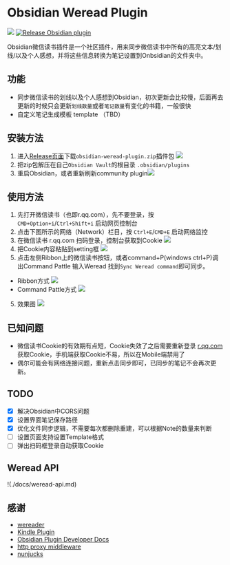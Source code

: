 # Obsidian Weread Plugin

[![](https://github.com/zhaohongxuan/obsidian-weread-plugin/actions/workflows/CI.yml/badge.svg)](https://github.com/zhaohongxuan/obsidian-weread-plugin/actions/workflows/CI.yml)
[![Release Obsidian plugin](https://github.com/zhaohongxuan/obsidian-weread-plugin/actions/workflows/release.yml/badge.svg)](https://github.com/zhaohongxuan/obsidian-weread-plugin/actions/workflows/release.yml)

Obsidian微信读书插件是一个社区插件，用来同步微信读书中所有的高亮文本/划线/以及个人感想，并将这些信息转换为笔记设置到Onbsidian的文件夹中。

## 功能
- 同步微信读书的划线以及个人感想到Obsidian，初次更新会比较慢，后面再去更新的时候只会更新`划线数量`或者`笔记数量`有变化的书籍，一般很快
- 自定义笔记生成模板 template （TBD）

## 安装方法
1. 进入[Release页面](https://github.com/zhaohongxuan/obsidian-weread-plugin/releases)下载`obsidian-weread-plugin.zip`插件包
   ![](https://cdn.jsdelivr.net/gh/zhaohongxuan/picgo@master/20220512084624.png)
2. 把zip包解压在自己`Obsidian Vault`的根目录 `.obsidian/plugins` 
3. 重启Obsidian，或者重新刷新community plugin![](https://cdn.jsdelivr.net/gh/zhaohongxuan/picgo@master/20220512084836.png)
## 使用方法

1. 先打开微信读书（也即r.qq.com），先不要登录，按 `CMD+Option+i`/`Ctrl+Shift+i` 启动网页控制台
2. 点击下图所示的网络（Network）栏目，按 `Ctrl+E`/`CMD+E` 启动网络监控
3. 在微信读书 r.qq.com 扫码登录，控制台获取到Cookie
   ![](https://cdn.jsdelivr.net/gh/zhaohongxuan/picgo@master/20220511235931.png)
4. 把Cookie内容粘贴到setting框
![](https://cdn.jsdelivr.net/gh/zhaohongxuan/picgo@master/20220511235704.png)
5. 点击左侧Ribbon上的微信读书按钮，或者command+P(windows ctrl+P)调出Command Pattle 输入Weread 找到`Sync Weread command`即可同步。

- Ribbon方式
![](https://cdn.jsdelivr.net/gh/zhaohongxuan/picgo@master/20220511235530.png)
- Command Pattle方式
   ![](https://cdn.jsdelivr.net/gh/zhaohongxuan/picgo@master/20220511235440.png)
5. 效果图 ![](https://cdn.jsdelivr.net/gh/zhaohongxuan/picgo@master/20220513123617.png)
## 已知问题

- 微信读书Cookie的有效期有点短，Cookie失效了之后需要重新登录 [r.qq.com](r.qq.com)获取Cookie，手机端获取Cookie不易，所以在Mobile端禁用了
- 偶尔可能会有网络连接问题，重新点击同步即可，已同步的笔记不会再次更新。
  
## TODO
- [x] 解决Obsidian中CORS问题
- [x] 设置界面笔记保存路径
- [x] 优化文件同步逻辑，不需要每次都删除重建，可以根据Note的数量来判断
- [ ] 设置页面支持设置Template格式
- [ ] 弹出扫码框登录自动获取Cookie

## Weread API
!(./docs/weread-api.md)
## 感谢
- [wereader](https://github.com/arry-lee/wereader)
- [Kindle Plugin](https://github.com/hadynz/obsidian-kindle-plugin)
- [Obsidian Plugin Developer Docs](https://marcus.se.net/obsidian-plugin-docs/)
- [http proxy middleware](https://github.com/chimurai/http-proxy-middleware)
- [nunjucks](https://github.com/mozilla/nunjucks)
